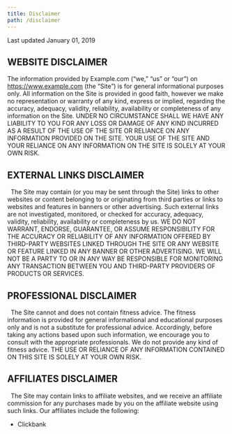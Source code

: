 ```yaml
---
title: Disclaimer
path: /disclaimer
---
```


Last updated January 01, 2019
 
## WEBSITE DISCLAIMER

The information provided by Example.com (“we,” “us” or “our”) on https://www.example.com (the “Site”) is for general informational purposes only. All information on the Site is provided in good faith, however we make no representation or warranty of any kind, express or implied, regarding the accuracy, adequacy, validity, reliability, availability or completeness of any information on the Site. UNDER NO CIRCUMSTANCE SHALL WE HAVE ANY LIABILITY TO YOU FOR ANY LOSS OR DAMAGE OF ANY KIND INCURRED AS A RESULT OF THE USE OF THE SITE OR RELIANCE ON ANY INFORMATION PROVIDED ON THE SITE. YOUR USE OF THE SITE AND YOUR RELIANCE ON ANY INFORMATION ON THE SITE IS SOLELY AT YOUR OWN RISK.
 
## EXTERNAL LINKS DISCLAIMER
 
The Site may contain (or you may be sent through the Site) links to other websites or content belonging to or originating from third parties or links to websites and features in banners or other advertising. Such external links are not investigated, monitored, or checked for accuracy, adequacy, validity, reliability, availability or completeness by us. WE DO NOT WARRANT, ENDORSE, GUARANTEE, OR ASSUME RESPONSIBILITY FOR THE ACCURACY OR RELIABILITY OF ANY INFORMATION OFFERED BY THIRD-PARTY WEBSITES LINKED THROUGH THE SITE OR ANY WEBSITE OR FEATURE LINKED IN ANY BANNER OR OTHER ADVERTISING. WE WILL NOT BE A PARTY TO OR IN ANY WAY BE RESPONSIBLE FOR MONITORING ANY TRANSACTION BETWEEN YOU AND THIRD-PARTY PROVIDERS OF PRODUCTS OR SERVICES.
 
## PROFESSIONAL DISCLAIMER
 
The Site cannot and does not contain fitness advice. The fitness information is provided for general informational and educational purposes only and is not a substitute for professional advice. Accordingly, before taking any actions based upon such information, we encourage you to consult with the appropriate professionals. We do not provide any kind of fitness advice. THE USE OR RELIANCE OF ANY INFORMATION CONTAINED ON THIS SITE IS SOLELY AT YOUR OWN RISK.
 
## AFFILIATES DISCLAIMER
 
The Site may contain links to affiliate websites, and we receive an affiliate commission for any purchases made by you on the affiliate website using such links. Our affiliates include the following: 

- Clickbank